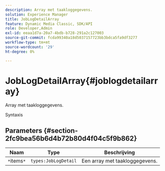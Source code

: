 ```yaml
---
description: Array met taakloggegevens.
solution: Experience Manager
title: JobLogDetailArray
feature: Dynamic Media Classic, SDK/API
role: Developer,Admin
exl-id: eeaa1d7a-20a7-4bdb-b728-291a2c127003
source-git-commit: fcda99340a18d5037157723bb3bdca5fa9df3277
workflow-type: tm+mt
source-wordcount: '29'
ht-degree: 0%

---
```


# JobLogDetailArray{#joblogdetailarray}

Array met taakloggegevens.

Syntaxis

## Parameters {#section-2fc9bea56b6d4b72b80d4f04c5f9b862}

| Naam | Type | Beschrijving |
|---|---|---|
| `*`items`*` | `types:JobLogDetail` | Een array met taakloggegevens. |
